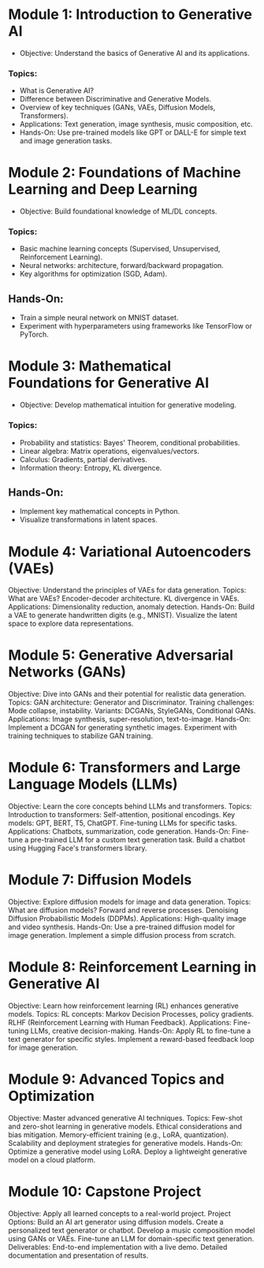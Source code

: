 # Module 1: Introduction to Generative AI
- Objective: Understand the basics of Generative AI and its applications.
### Topics:
- What is Generative AI?
- Difference between Discriminative and Generative Models.
- Overview of key techniques (GANs, VAEs, Diffusion Models, Transformers).
- Applications: Text generation, image synthesis, music composition, etc.
- Hands-On: Use pre-trained models like GPT or DALL-E for simple text and image generation tasks.
# Module 2: Foundations of Machine Learning and Deep Learning
- Objective: Build foundational knowledge of ML/DL concepts.
### Topics:
- Basic machine learning concepts (Supervised, Unsupervised, Reinforcement Learning).
- Neural networks: architecture, forward/backward propagation.
- Key algorithms for optimization (SGD, Adam).
## Hands-On:
- Train a simple neural network on MNIST dataset.
- Experiment with hyperparameters using frameworks like TensorFlow or PyTorch.
# Module 3: Mathematical Foundations for Generative AI
- Objective: Develop mathematical intuition for generative modeling.
### Topics:
- Probability and statistics: Bayes' Theorem, conditional probabilities.
- Linear algebra: Matrix operations, eigenvalues/vectors.
- Calculus: Gradients, partial derivatives.
- Information theory: Entropy, KL divergence.
## Hands-On:
- Implement key mathematical concepts in Python.
- Visualize transformations in latent spaces.
# Module 4: Variational Autoencoders (VAEs)
Objective: Understand the principles of VAEs for data generation.
Topics:
What are VAEs?
Encoder-decoder architecture.
KL divergence in VAEs.
Applications: Dimensionality reduction, anomaly detection.
Hands-On:
Build a VAE to generate handwritten digits (e.g., MNIST).
Visualize the latent space to explore data representations.
# Module 5: Generative Adversarial Networks (GANs)
Objective: Dive into GANs and their potential for realistic data generation.
Topics:
GAN architecture: Generator and Discriminator.
Training challenges: Mode collapse, instability.
Variants: DCGANs, StyleGANs, Conditional GANs.
Applications: Image synthesis, super-resolution, text-to-image.
Hands-On:
Implement a DCGAN for generating synthetic images.
Experiment with training techniques to stabilize GAN training.
# Module 6: Transformers and Large Language Models (LLMs)
Objective: Learn the core concepts behind LLMs and transformers.
Topics:
Introduction to transformers: Self-attention, positional encodings.
Key models: GPT, BERT, T5, ChatGPT.
Fine-tuning LLMs for specific tasks.
Applications: Chatbots, summarization, code generation.
Hands-On:
Fine-tune a pre-trained LLM for a custom text generation task.
Build a chatbot using Hugging Face's transformers library.
# Module 7: Diffusion Models
Objective: Explore diffusion models for image and data generation.
Topics:
What are diffusion models?
Forward and reverse processes.
Denoising Diffusion Probabilistic Models (DDPMs).
Applications: High-quality image and video synthesis.
Hands-On:
Use a pre-trained diffusion model for image generation.
Implement a simple diffusion process from scratch.
# Module 8: Reinforcement Learning in Generative AI
Objective: Learn how reinforcement learning (RL) enhances generative models.
Topics:
RL concepts: Markov Decision Processes, policy gradients.
RLHF (Reinforcement Learning with Human Feedback).
Applications: Fine-tuning LLMs, creative decision-making.
Hands-On:
Apply RL to fine-tune a text generator for specific styles.
Implement a reward-based feedback loop for image generation.
# Module 9: Advanced Topics and Optimization
Objective: Master advanced generative AI techniques.
Topics:
Few-shot and zero-shot learning in generative models.
Ethical considerations and bias mitigation.
Memory-efficient training (e.g., LoRA, quantization).
Scalability and deployment strategies for generative models.
Hands-On:
Optimize a generative model using LoRA.
Deploy a lightweight generative model on a cloud platform.
# Module 10: Capstone Project
Objective: Apply all learned concepts to a real-world project.
Project Options:
Build an AI art generator using diffusion models.
Create a personalized text generator or chatbot.
Develop a music composition model using GANs or VAEs.
Fine-tune an LLM for domain-specific text generation.
Deliverables:
End-to-end implementation with a live demo.
Detailed documentation and presentation of results.